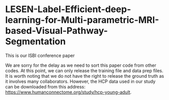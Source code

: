 # LESEN-Label-Efficient-deep-learning-for-Multi-parametric-MRI-based-Visual-Pathway-Segmentation
This is our ISBI conference paper

We are sorry for the delay as we need to sort this paper code from other codes. At this point, we can only release the training file and data prep files. It is worth noting that we do not have the right to release the ground truth as it involves many collaborators. However, the HCP data used in our study can be downloaded from this address: https://www.humanconnectome.org/study/hcp-young-adult.
